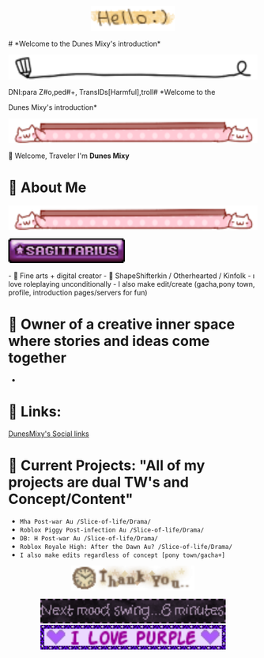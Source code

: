 <p align="center">
  <img src="https://raw.githubusercontent.com/M1xysan/M1xysan/main/tumblr_de922a057fc1f7bac4d8b1e04a28f635_b7f63538_75.gif" height="50">
</p>
# *Welcome to the Dunes Mixy's introduction*
<p align="center">
  <img src="https://raw.githubusercontent.com/M1xysan/M1xysan/main/tumblr_93c40d8bdb54424e6567344174dff8cd_b9046c1d_250.gif" height="50">
</p>

DNI:para Z#o,ped#+,
TransIDs[Harmful],troll# *Welcome to the 

Dunes Mixy's introduction*
<p align="center">
  <img src="https://raw.githubusercontent.com/M1xysan/M1xysan/main/tumblr_a1e1497a98ca517b88730c8974b57b34_a75071fb_250.gif" height="50">
</p>

🌙 Welcome, Traveler
I'm **Dunes Mixy** 

# 🔮 About Me
<p align="center">
  <img src="https://raw.githubusercontent.com/M1xysan/M1xysan/main/tumblr_a1e1497a98ca517b88730c8974b57b34_a75071fb_250.gif" height="50">
</p>

<p><img src="https://raw.githubusercontent.com/M1xysan/M1xysan/main/7fxxhw.gif" height="50"></p>
- 🎨 Fine arts + digital creator
- 🌌 ShapeShifterkin / Otherhearted / Kinfolk
- ı love roleplaying unconditionally
- I also make edit/create (gacha,pony town, profile, introduction pages/servers for fun)

# 🏨 Owner of a creative inner space where stories and ideas come together

-
# 📎 Links:
[DunesMixy's Social links](https://linktr.ee/MixySan)

# 🌿 Current Projects: "All of my projects are dual TW's and Concept/Content"
- `Mha Post-war Au /Slice-of-life/Drama/`
- `Roblox Piggy Post-infection Au /Slice-of-life/Drama/`
- `DB: H Post-war Au /Slice-of-life/Drama/`
- `Roblox Royale High: After the Dawn Au? /Slice-of-life/Drama/`
- `I also make edits regardless of concept [pony town/gacha+]`

<p align="center">
  <img src="https://raw.githubusercontent.com/M1xysan/M1xysan/main/tumblr_393c415675ecd0f2aaaabf5ea5a8fa71_10c02d67_100.gif" height="50">
</p>
  
<p align="center">
  <img src="https://raw.githubusercontent.com/M1xysan/M1xysan/main/Blinkie_116__site_.gif" height="50">
  <img src="https://raw.githubusercontent.com/M1xysan/M1xysan/main/1518638dgwstvi1e3.gif" height="50">
</p>
